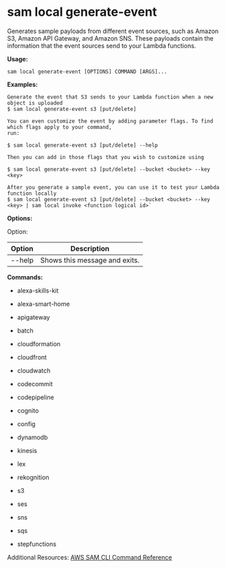 sam local generate-event
========================

Generates sample payloads from different event sources, such as Amazon S3, Amazon API Gateway, and Amazon SNS. These payloads contain the information that the event sources send to your Lambda functions.

**Usage:**

`sam local generate-event [OPTIONS] COMMAND [ARGS]...`

**Examples:**

```
Generate the event that S3 sends to your Lambda function when a new object is uploaded
$ sam local generate-event s3 [put/delete]

You can even customize the event by adding parameter flags. To find which flags apply to your command,
run:

$ sam local generate-event s3 [put/delete] --help

Then you can add in those flags that you wish to customize using

$ sam local generate-event s3 [put/delete] --bucket <bucket> --key <key>

After you generate a sample event, you can use it to test your Lambda function locally
$ sam local generate-event s3 [put/delete] --bucket <bucket> --key <key> | sam local invoke <function logical id>`
```


**Options:**

Option:

| Option                           | Description                                                                                                                                                                                                                                             |
|----------------------------------|---------------------------------------------------------------------------------------------------------------------------------------------------------------------------------------------------------------------------------------------------------|
| --help                      | Shows this message and exits.                                                                                                                                                                                     |

**Commands:**

*   alexa-skills-kit

*   alexa-smart-home

*   apigateway

*   batch

*   cloudformation

*   cloudfront

*   cloudwatch

*   codecommit

*   codepipeline

*   cognito

*   config

*   dynamodb

*   kinesis

*   lex

*   rekognition

*   s3

*   ses

*   sns

*   sqs

*   stepfunctions

Additional Resources: [AWS SAM CLI Command Reference](https://docs.aws.amazon.com/serverless-application-model/latest/developerguide/serverless-sam-cli-command-reference.html)
